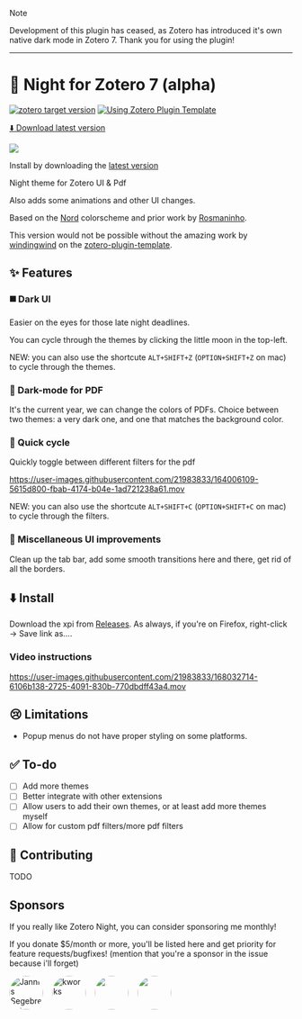> [!NOTE]
> Development of this plugin has ceased, as Zotero has introduced it's own native dark mode in Zotero 7.
> Thank you for using the plugin!

___

# 🌌 Night for Zotero 7 (alpha)

[![zotero target version](https://img.shields.io/badge/Zotero-7-green?style=flat-square&logo=zotero&logoColor=CC2936)](https://www.zotero.org)
[![Using Zotero Plugin Template](https://img.shields.io/badge/Using-Zotero%20Plugin%20Template-blue?style=flat-square&logo=github)](https://github.com/windingwind/zotero-plugin-template)

[⬇️ Download latest version](https://github.com/tefkah/zotero-night/releases/download/0.1.0-1/night-7.xpi)

![](./IMG-20220419-WA0000.jpg)

Install by downloading the [latest version](https://github.com/ThomasFKJorna/zotero-night/releases/latest)

Night theme for Zotero UI &amp; Pdf

Also adds some animations and other UI changes.

Based on the [Nord](https://github.com/arcticicestudio/nord) colorscheme and prior work by [Rosmaninho](https://github.com/Rosmaninho/Zotero-Dark-Theme).

This version would not be possible without the amazing work by [windingwind](https://github.com/windingwind) on the [zotero-plugin-template](https://github.com/windingwind/zotero-plugin-template).

## ✨ Features

### ◼️ Dark UI

Easier on the eyes for those late night deadlines.

You can cycle through the themes by clicking the little moon in the top-left.

NEW: you can also use the shortcute `ALT+SHIFT+Z` (`OPTION+SHIFT+Z` on mac) to cycle through the themes.

### 🌚 Dark-mode for PDF

It's the current year, we can change the colors of PDFs.
Choice between two themes: a very dark one, and one that matches the background color.

### 🔁 Quick cycle

Quickly toggle between different filters for the pdf

https://user-images.githubusercontent.com/21983833/164006109-5615d800-fbab-4174-b04e-1ad721238a61.mov

NEW: you can also use the shortcute `ALT+SHIFT+C` (`OPTION+SHIFT+C` on mac) to cycle through the filters.

### 🌊 Miscellaneous UI improvements

Clean up the tab bar, add some smooth transitions here and there, get rid of all the borders.

## ⬇️ Install

Download the xpi from [Releases](https://github.com/ThomasFKJorna/zotero-night/releases). As always, if you're on Firefox, right-click -> Save link as....

### Video instructions

https://user-images.githubusercontent.com/21983833/168032714-6106b138-2725-4091-830b-770dbdff43a4.mov

## 😢 Limitations

- Popup menus do not have proper styling on some platforms.

## ✅ To-do

- [ ] Add more themes
- [ ] Better integrate with other extensions
- [ ] Allow users to add their own themes, or at least add more themes myself
- [ ] Allow for custom pdf filters/more pdf filters

## 💪 Contributing

TODO

## Sponsors

If you really like Zotero Night, you can consider sponsoring me monthly!

If you donate $5/month or more, you'll be listed here and get priority for feature requests/bugfixes! (mention that you're a sponsor in the issue because i'll forget)

<!-- sponsors --><a href="https://github.com/queitsch"><img src="https://github.com/queitsch.png" style="border-radius: 50%; margin-right: 1rem" width="60px" alt="Jannis Segebrecht" /></a><a href="https://github.com/kohlsudduth"><img src="https://github.com/kohlsudduth.png" style="border-radius: 50%; margin-right: 1rem" width="60px" alt="kworks" /></a><a href="https://github.com/vg-1414"><img src="https://github.com/vg-1414.png" style="border-radius: 50%; margin-right: 1rem" width="60px" alt="" /></a><a href="https://github.com/eunosm3"><img src="https://github.com/eunosm3.png" style="border-radius: 50%; margin-right: 1rem" width="60px" alt="" /></a><!-- sponsors -->
